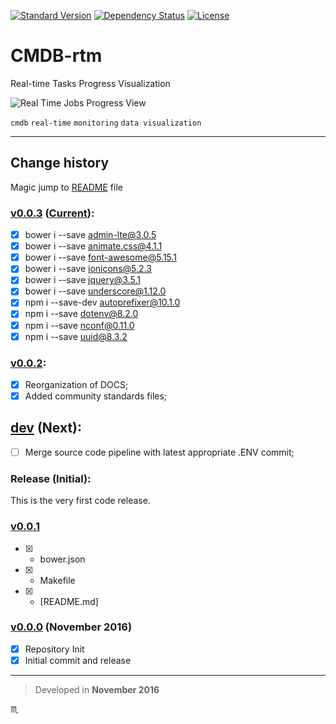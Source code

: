 [![Standard Version](https://img.shields.io/badge/release-standard%20version-brightgreen.svg?style=plastic)](https://github.com/conventional-changelog/standard-version)
[![Dependency Status](https://david-dm.org/tbaltrushaitis/cmdb-rtm.svg?theme=shields.io)](https://david-dm.org/tbaltrushaitis/cmdb-rtm)
[![License](https://img.shields.io/badge/license-MIT-green.svg?style=flat)](https://github.com/tbaltrushaitis/cmdb-rtm/blob/master/LICENSE)

# CMDB-rtm #

Real-time Tasks Progress Visualization

![Real Time Jobs Progress View](assets/img/cmdb-rtm-poc-4-windows.gif)

`cmdb` `real-time` `monitoring` `data visualization`

---

## Change history ##

Magic jump to [README] file

### [v0.0.3](https://github.com/tbaltrushaitis/cmdb-rtm/tree/master) ([Current]): ###
- [x] bower i --save admin-lte@3.0.5
- [x] bower i --save animate.css@4.1.1
- [x] bower i --save font-awesome@5.15.1
- [x] bower i --save ionicons@5.2.3
- [x] bower i --save jquery@3.5.1
- [x] bower i --save underscore@1.12.0
- [x] npm i --save-dev autoprefixer@10.1.0
- [x] npm i --save dotenv@8.2.0
- [x] npm i --save nconf@0.11.0
- [x] npm i --save uuid@8.3.2

### [v0.0.2](https://github.com/tbaltrushaitis/cmdb-rtm/tree/v0.0.2): ###
- [x] Reorganization of DOCS;
- [x] Added community standards files;

## [dev](https://github.com/tbaltrushaitis/cmdb-rtm/tree/dev) (Next): ##
- [ ] Merge source code pipeline with latest appropriate .ENV commit;

### Release (Initial): ###

This is the very first code release.

### [v0.0.1](https://github.com/tbaltrushaitis/cmdb-rtm/releases/tag/v0.0.1) ###
 - [x] + bower.json
 - [x] + Makefile
 - [x] + [README.md]

### [v0.0.0](#) (November 2016) ###
- [x] Repository Init
- [x] Initial commit and release

---

> Developed in **November 2016**

:scorpius:

[readme]: README.md
[README]: README.md
[current]: README.md
[License]: LICENSE.md
